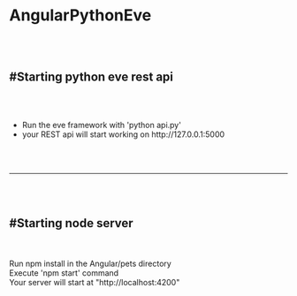# AngularPythonEve
<br><br>
<h2>#Starting python eve rest api</h2><br><br>
  <ul><li>Run the eve framework with 'python api.py'</li>
  <li>your REST api will start working on http://127.0.0.1:5000</li></ul><br><br><hr><br><br>


<h2>#Starting node server</h2><br><br>
  Run npm install in the Angular/pets directory<br>
  Execute 'npm start' command<br>
  Your server will start at "http://localhost:4200"<br>
